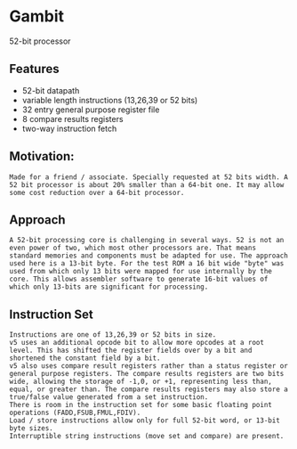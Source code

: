 # Gambit
52-bit processor

## Features
- 52-bit datapath
- variable length instructions (13,26,39 or 52 bits)
- 32 entry general purpose register file
-  8 compare results registers
- two-way instruction fetch

## Motivation:
	Made for a friend / associate. Specially requested at 52 bits width. A 52 bit processor is about 20% smaller than a 64-bit one. It may allow some cost reduction over a 64-bit processor.

## Approach
	A 52-bit processing core is challenging in several ways. 52 is not an even power of two, which most other processors are. That means standard memories and components must be adapted for use. The approach used here is a 13-bit byte. For the test ROM a 16 bit wide "byte" was used from which only 13 bits were mapped for use internally by the core. This allows assembler software to generate 16-bit values of which only 13-bits are significant for processing.

## Instruction Set
	Instructions are one of 13,26,39 or 52 bits in size.
	v5 uses an additional opcode bit to allow more opcodes at a root level. This has shifted the register fields over by a bit and shortened the constant field by a bit.
	v5 also uses compare result registers rather than a status register or general purpose registers. The compare results registers are two bits wide, allowing the storage of -1,0, or +1, representing less than, equal, or greater than. The compare results registers may also store a true/false value generated from a set instruction.
	There is room in the instruction set for some basic floating point operations (FADD,FSUB,FMUL,FDIV).
	Load / store instructions allow only for full 52-bit word, or 13-bit byte sizes.
	Interruptible string instructions (move set and compare) are present.



